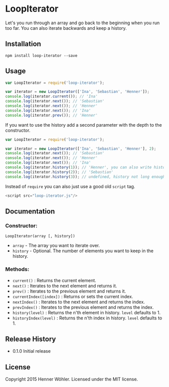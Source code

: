 LoopIterator
=========

Let's you run through an array and go back to the beginning when you run too far. You can also iterate backwards and keep a history.

## Installation

	npm install loop-iterator --save


## Usage
```js
var LoopIterator = require('loop-iterator');

var iterator = new LoopIterator(['Ina', 'Sebastian', 'Henner']);
console.log(iterator.current()); // 'Ina'
console.log(iterator.next()); // 'Sebastian'
console.log(iterator.next()); // 'Henner'
console.log(iterator.next()); // 'Ina'
console.log(iterator.prev()); // 'Henner'
```

If you want to use the history add a second parameter with the depth to the constructor.
```js
var LoopIterator = require('loop-iterator');

var iterator = new LoopIterator(['Ina', 'Sebastian', 'Henner'], 2);
console.log(iterator.next()); // 'Sebastian'
console.log(iterator.next()); // 'Henner'
console.log(iterator.next()); // 'Ina'
console.log(iterator.history(1)); // 'Henner', you can also write history() instead
console.log(iterator.history(2)); // 'Sebastian'
console.log(iterator.history(3)); // undefined, history not long enough
```



Instead of `require` you can also just use a good old `script` tag.  
```js
<script src="loop-iterator.js"/>
```

## Documentation
### Constructor:
  `LoopIterator(array [, history])`
  - `array` - The array you want to iterate over.
  - `history` - Optional. The number of elements you want to keep in the history.

### Methods:
  - `current()` : Returns the current element.
  - `next()` : Iterates to the next element and returns it.
  - `prev()` : Iterates to the previous element and returns it.
  - `currentIndex([index])` : Returns or sets the current index.
  - `nextIndex()` : Iterates to the next element and returns the index.
  - `prevIndex()` : Iterates to the previous element and returns the index.
  - `history(level)` : Returns the n'th element in history. `level` defaults to 1.
  - `historyIndex(level)` : Returns the n'th index in history. `level` defaults to 1.


## Release History

* 0.1.0 Initial release

## License
Copyright 2015 Henner Wöhler. Licensed under the MIT license.
